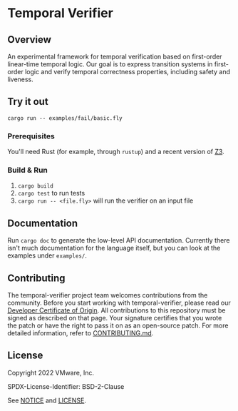 # Temporal Verifier

## Overview

An experimental framework for temporal verification based on
first-order linear-time temporal logic. Our goal is to express
transition systems in first-order logic and verify temporal
correctness properties, including safety and liveness.

## Try it out

`cargo run -- examples/fail/basic.fly`

### Prerequisites

You'll need Rust (for example, through `rustup`) and a recent version of [Z3](https://github.com/Z3Prover/z3).

### Build & Run

1. `cargo build`
2. `cargo test` to run tests
3. `cargo run -- <file.fly>` will run the verifier on an input file

## Documentation

Run `cargo doc` to generate the low-level API documentation. Currently there
isn't much documentation for the language itself, but you can look at the
examples under `examples/`.

## Contributing

The temporal-verifier project team welcomes contributions from the community. Before you start working with temporal-verifier, please
read our [Developer Certificate of Origin](https://cla.vmware.com/dco). All contributions to this repository must be
signed as described on that page. Your signature certifies that you wrote the patch or have the right to pass it on
as an open-source patch. For more detailed information, refer to [CONTRIBUTING.md](CONTRIBUTING.md).

## License

Copyright 2022 VMware, Inc.

SPDX-License-Identifier: BSD-2-Clause

See [NOTICE](NOTICE) and [LICENSE](LICENSE).

